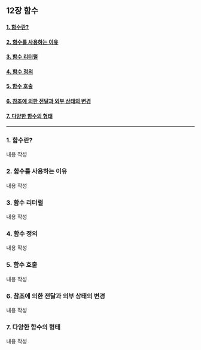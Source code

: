 ## 12장 함수

#### [1. 함수란?](#1-함수란?-1)
#### [2. 함수를 사용하는 이유](#2-함수를-사용하는-이유-1)
#### [3. 함수 리터럴](#3-함수-리터럴-1)
#### [4. 함수 정의](#4-함수-정의-1)
#### [5. 함수 호출](#5-함수-호출-1)
#### [6. 참조에 의한 전달과 외부 상태의 변경](#6-참조에-의한-전달과-외부-상태의-변경-1)
#### [7. 다양한 함수의 형태](#7-다양한-함수의-형태-1)

***

### 1. 함수란?

내용 작성

### 2. 함수를 사용하는 이유

내용 작성

### 3. 함수 리터럴

내용 작성

### 4. 함수 정의

내용 작성

### 5. 함수 호출

내용 작성

### 6. 참조에 의한 전달과 외부 상태의 변경

내용 작성

### 7. 다양한 함수의 형태

내용 작성


